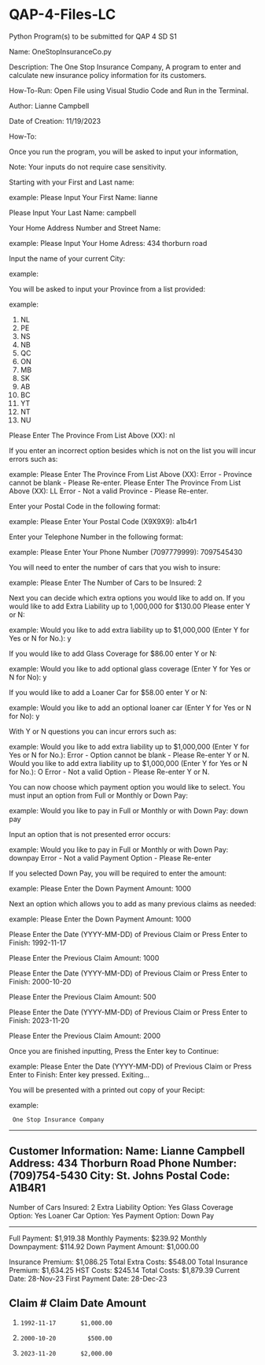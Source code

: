 # QAP-4-Files-LC
Python Program(s) to be submitted for QAP 4 SD S1

Name: OneStopInsuranceCo.py

Description: The One  Stop  Insurance  Company, A program  to  enter  and  calculate  new  insurance  policy information for its customers. 

How-To-Run: Open File using Visual Studio Code and Run in the Terminal.

Author: Lianne Campbell

Date of Creation: 11/19/2023

How-To: 

Once you run the program, you will be asked to input your information,

Note: Your inputs do not require case sensitivity.

Starting with your First and Last name:

example:
Please Input Your First Name: lianne 

Please Input Your Last Name: campbell
 

Your Home Address Number and Street Name:

example:
Please Input Your Home Adress: 434 thorburn road
 
Input the name of your current City: 

example:


You will be asked to input your Province from a list provided: 

example: 
1. NL
2. PE
3. NS
4. NB
5. QC
6. ON
7. MB
8. SK
9. AB
10. BC
11. YT
12. NT
13. NU

Please Enter The Province From List Above (XX): nl

 
If you enter an incorrect option besides which is not on the list you will incur errors such as:  

example:
Please Enter The Province From List Above (XX):
Error - Province cannot be blank - Please Re-enter.
Please Enter The Province From List Above (XX): LL
Error - Not a valid Province - Please Re-enter.


Enter your Postal Code in the following format:  

example:
Please Enter Your Postal Code (X9X9X9): a1b4r1


Enter your Telephone Number in the following format:  

example:
Please Enter Your Phone Number (7097779999): 7097545430


You will need to enter the number of cars that you wish to insure: 

example:
Please Enter The Number of Cars to be Insured: 2

 
Next you can decide which extra options you would like to add on. 
If you would like to add Extra Liability up to 1,000,000 for $130.00
Please enter Y or N:

example:
Would you like to add extra liability up to $1,000,000 (Enter Y for Yes or N for No.): y
 

If you would like to add Glass Coverage for $86.00 enter Y or N: 

example: 
Would you like to add optional glass coverage (Enter Y for Yes or N for No): y
 
If you would like to add a Loaner Car for $58.00 enter Y or N: 

example:
Would you like to add an optional loaner car (Enter Y for Yes or N for No): y
 

With Y or N questions you can incur errors such as: 
 
example:
Would you like to add extra liability up to $1,000,000 (Enter Y for Yes or N for No.):
Error - Option cannot be blank - Please Re-enter Y or N.
Would you like to add extra liability up to $1,000,000 (Enter Y for Yes or N for No.): O
Error - Not a valid Option - Please Re-enter Y or N.


You can now choose which payment option you would like to select.
You must input an option from Full or Monthly or Down Pay: 

example: 
Would you like to pay in Full or Monthly or with Down Pay: down pay


Input an option that is not presented error occurs:

example: 
Would you like to pay in Full or Monthly or with Down Pay: downpay 
Error - Not a valid Payment Option - Please Re-enter


If you selected Down Pay, you will be required to enter the amount:

example:
Please Enter the Down Payment Amount: 1000 


Next an option which allows you to add as many previous claims as needed:

example:
Please Enter the Down Payment Amount: 1000

Please Enter the Date (YYYY-MM-DD) of Previous Claim or Press Enter to Finish: 1992-11-17

Please Enter the Previous Claim Amount: 1000

Please Enter the Date (YYYY-MM-DD) of Previous Claim or Press Enter to Finish: 2000-10-20

Please Enter the Previous Claim Amount: 500

Please Enter the Date (YYYY-MM-DD) of Previous Claim or Press Enter to Finish: 2023-11-20

Please Enter the Previous Claim Amount: 2000
 

Once you are finished inputting, Press the Enter key to Continue:

example:
Please Enter the Date (YYYY-MM-DD) of Previous Claim or Press Enter to Finish:
Enter key pressed. Exiting...
 

You will be presented with a printed out copy of your Recipt: 

example:

     One Stop Insurance Company
-----------------------------------

 Customer Information:
 Name:             Lianne  Campbell
 Address:         434 Thorburn Road
 Phone Number:        (709)754-5430
 City:                    St. Johns
 Postal Code:                A1B4R1
-----------------------------------

 Number of Cars Insured:          2
 Extra Liability Option:        Yes
 Glass Coverage Option:         Yes
 Loaner Car Option:             Yes
 Payment Option:           Down Pay

-----------------------------------
 Full Payment:            $1,919.38
 Monthly Payments:          $239.92
 Monthly Downpayment:       $114.92
 Down Payment Amount:     $1,000.00

 Insurance Premium:       $1,086.25
 Total Extra Costs:         $548.00
 Total Insurance Premium: $1,634.25
 HST Costs:                 $245.14
 Total Costs:             $1,879.39
 Current Date:            28-Nov-23
 First Payment Date:      28-Dec-23

 Claim #  Claim Date       Amount
-----------------------------------

  1.     1992-11-17       $1,000.00
  2.     2000-10-20         $500.00
  3.     2023-11-20       $2,000.00

       



  

